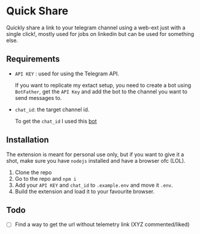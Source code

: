# Quick Share

Quickly share a link to your telegram channel using a web-ext just with a single click!, mostly used for jobs on linkedin but can be used for something else.

## Requirements

- `API KEY` : used for using the Telegram API.

  If you want to replicate my extact setup, you need to create a bot using `BotFather`, get the `API Key` and add the bot to the channel you want to send messages to.
- `chat_id`: the target channel id.

  To get the `chat_id` I used this [bot](https://t.me/username_to_id_bot)

## Installation

The extension is meant for personal use only, but if you want to give it a shot, make sure you have `nodejs` installed and have a browser ofc (LOL).

1. Clone the repo
2. Go to the repo and `npm i`
3. Add your `API KEY` and `chat_id` to `.example.env` and move it `.env`.
3. Build the extension and load it to your favourite browser. 

## Todo
- [ ] Find a way to get the url without telemetry link (XYZ commented/liked)
